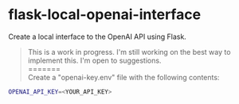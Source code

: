 # flask-local-openai-interface
Create a local interface to the OpenAI API using Flask.
> This is a work in progress. I'm still working on the best way to implement this. I'm open to suggestions.    
=======  
Create a "openai-key.env" file with the following contents:  
```bash
OPENAI_API_KEY=<YOUR_API_KEY>
```
